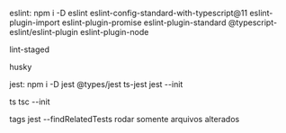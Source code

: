 eslint:
npm i -D eslint eslint-config-standard-with-typescript@11 eslint-plugin-import eslint-plugin-promise eslint-plugin-standard @typescript-eslint/eslint-plugin eslint-plugin-node

lint-staged

husky

jest:
npm i -D jest @types/jest ts-jest
jest --init

ts
tsc --init

tags jest
  --findRelatedTests
    rodar somente arquivos alterados


    
